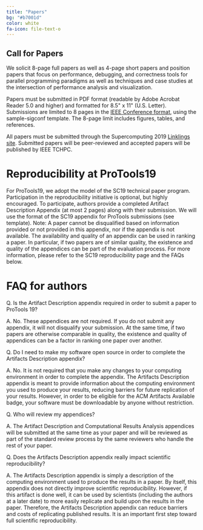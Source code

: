 ```yaml
---
title: "Papers"
bg: "#b7001d"
color: white
fa-icon: file-text-o
---
```


## Call for Papers

We solicit 8-page full papers as well as 4-page short papers and position
papers that focus on performance, debugging, and correctness tools for
parallel programming paradigms as well as techniques and case studies at the
intersection of performance analysis and visualization.

Papers must be submitted in PDF format (readable by Adobe Acrobat Reader 5.0
and higher) and formatted for 8.5" x 11" (U.S. Letter). Submissions are limited
to 8 pages in the [IEEE Conference
format](https://www.ieee.org/conferences/publishing/templates.html), using the
sample-sigconf template. The 8-page limit includes figures, tables, and
references.

All papers must be submitted through the Supercomputing 2019 [Linklings site](http://submissions.supercomputing.org).
Submitted papers will be peer-reviewed and accepted papers will be published by IEEE TCHPC.


# Reproducibility at ProTools19

For ProTools19, we adopt the model of the SC19 technical paper program. Participation in the reproducibility initiative is optional, but highly encouraged. To participate, authors provide a completed Artifact Description Appendix (at most 2 pages) along with their submission. We will use the format of the SC19 appendix for ProTools submissions (see template).
Note: A paper cannot be disqualified based on information provided or not provided in this appendix, nor if the appendix is not available. The availability and quality of an appendix can be used in ranking a paper. In particular, if two papers are of similar quality, the existence and quality of the appendices can be part of the evaluation process.
For more information, please refer to the SC19 reproducibility page and the FAQs below.

# FAQ for authors

Q. Is the Artifact Description appendix required in order to submit a paper to ProTools 19?

A. No. These appendices are not required. If you do not submit any appendix, it will not disqualify your submission. At the same time, if two papers are otherwise comparable in quality, the existence and quality of appendices can be a factor in ranking one paper over another.

Q. Do I need to make my software open source in order to complete the Artifacts Description appendix?

A. No. It is not required that you make any changes to your computing environment in order to complete the appendix. The Artifacts Description appendix is meant to provide information about the computing environment you used to produce your results, reducing barriers for future replication of your results. However, in order to be eligible for the ACM Artifacts Available badge, your software must be downloadable by anyone without restriction.

Q. Who will review my appendices?

A. The Artifact Description and Computational Results Analysis appendices will be submitted at the same time as your paper and will be reviewed as part of the standard review process by the same reviewers who handle the rest of your paper.

Q. Does the Artifacts Description appendix really impact scientific reproducibility?

A. The Artifacts Description appendix is simply a description of the computing environment used to produce the results in a paper. By itself, this appendix does not directly improve scientific reproducibility. However, if this artifact is done well, it can be used by scientists (including the authors at a later date) to more easily replicate and build upon the results in the paper. Therefore, the Artifacts Description appendix can reduce barriers and costs of replicating published results. It is an important first step toward full scientific reproducibility.
